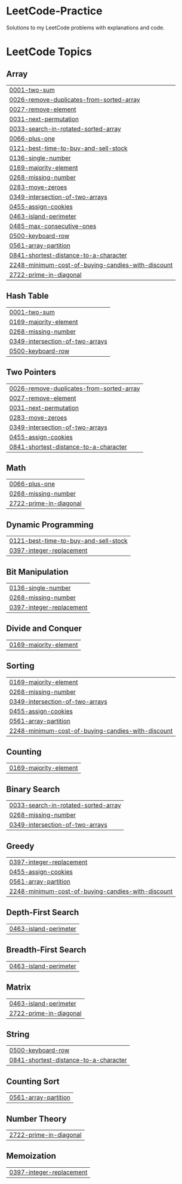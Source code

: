 # LeetCode-Practice
Solutions to my LeetCode problems with explanations and code.

<!---LeetCode Topics Start-->
# LeetCode Topics
## Array
|  |
| ------- |
| [0001-two-sum](https://github.com/Madhusolanki48/LeetCode-Practice/tree/master/0001-two-sum) |
| [0026-remove-duplicates-from-sorted-array](https://github.com/Madhusolanki48/LeetCode-Practice/tree/master/0026-remove-duplicates-from-sorted-array) |
| [0027-remove-element](https://github.com/Madhusolanki48/LeetCode-Practice/tree/master/0027-remove-element) |
| [0031-next-permutation](https://github.com/Madhusolanki48/LeetCode-Practice/tree/master/0031-next-permutation) |
| [0033-search-in-rotated-sorted-array](https://github.com/Madhusolanki48/LeetCode-Practice/tree/master/0033-search-in-rotated-sorted-array) |
| [0066-plus-one](https://github.com/Madhusolanki48/LeetCode-Practice/tree/master/0066-plus-one) |
| [0121-best-time-to-buy-and-sell-stock](https://github.com/Madhusolanki48/LeetCode-Practice/tree/master/0121-best-time-to-buy-and-sell-stock) |
| [0136-single-number](https://github.com/Madhusolanki48/LeetCode-Practice/tree/master/0136-single-number) |
| [0169-majority-element](https://github.com/Madhusolanki48/LeetCode-Practice/tree/master/0169-majority-element) |
| [0268-missing-number](https://github.com/Madhusolanki48/LeetCode-Practice/tree/master/0268-missing-number) |
| [0283-move-zeroes](https://github.com/Madhusolanki48/LeetCode-Practice/tree/master/0283-move-zeroes) |
| [0349-intersection-of-two-arrays](https://github.com/Madhusolanki48/LeetCode-Practice/tree/master/0349-intersection-of-two-arrays) |
| [0455-assign-cookies](https://github.com/Madhusolanki48/LeetCode-Practice/tree/master/0455-assign-cookies) |
| [0463-island-perimeter](https://github.com/Madhusolanki48/LeetCode-Practice/tree/master/0463-island-perimeter) |
| [0485-max-consecutive-ones](https://github.com/Madhusolanki48/LeetCode-Practice/tree/master/0485-max-consecutive-ones) |
| [0500-keyboard-row](https://github.com/Madhusolanki48/LeetCode-Practice/tree/master/0500-keyboard-row) |
| [0561-array-partition](https://github.com/Madhusolanki48/LeetCode-Practice/tree/master/0561-array-partition) |
| [0841-shortest-distance-to-a-character](https://github.com/Madhusolanki48/LeetCode-Practice/tree/master/0841-shortest-distance-to-a-character) |
| [2248-minimum-cost-of-buying-candies-with-discount](https://github.com/Madhusolanki48/LeetCode-Practice/tree/master/2248-minimum-cost-of-buying-candies-with-discount) |
| [2722-prime-in-diagonal](https://github.com/Madhusolanki48/LeetCode-Practice/tree/master/2722-prime-in-diagonal) |
## Hash Table
|  |
| ------- |
| [0001-two-sum](https://github.com/Madhusolanki48/LeetCode-Practice/tree/master/0001-two-sum) |
| [0169-majority-element](https://github.com/Madhusolanki48/LeetCode-Practice/tree/master/0169-majority-element) |
| [0268-missing-number](https://github.com/Madhusolanki48/LeetCode-Practice/tree/master/0268-missing-number) |
| [0349-intersection-of-two-arrays](https://github.com/Madhusolanki48/LeetCode-Practice/tree/master/0349-intersection-of-two-arrays) |
| [0500-keyboard-row](https://github.com/Madhusolanki48/LeetCode-Practice/tree/master/0500-keyboard-row) |
## Two Pointers
|  |
| ------- |
| [0026-remove-duplicates-from-sorted-array](https://github.com/Madhusolanki48/LeetCode-Practice/tree/master/0026-remove-duplicates-from-sorted-array) |
| [0027-remove-element](https://github.com/Madhusolanki48/LeetCode-Practice/tree/master/0027-remove-element) |
| [0031-next-permutation](https://github.com/Madhusolanki48/LeetCode-Practice/tree/master/0031-next-permutation) |
| [0283-move-zeroes](https://github.com/Madhusolanki48/LeetCode-Practice/tree/master/0283-move-zeroes) |
| [0349-intersection-of-two-arrays](https://github.com/Madhusolanki48/LeetCode-Practice/tree/master/0349-intersection-of-two-arrays) |
| [0455-assign-cookies](https://github.com/Madhusolanki48/LeetCode-Practice/tree/master/0455-assign-cookies) |
| [0841-shortest-distance-to-a-character](https://github.com/Madhusolanki48/LeetCode-Practice/tree/master/0841-shortest-distance-to-a-character) |
## Math
|  |
| ------- |
| [0066-plus-one](https://github.com/Madhusolanki48/LeetCode-Practice/tree/master/0066-plus-one) |
| [0268-missing-number](https://github.com/Madhusolanki48/LeetCode-Practice/tree/master/0268-missing-number) |
| [2722-prime-in-diagonal](https://github.com/Madhusolanki48/LeetCode-Practice/tree/master/2722-prime-in-diagonal) |
## Dynamic Programming
|  |
| ------- |
| [0121-best-time-to-buy-and-sell-stock](https://github.com/Madhusolanki48/LeetCode-Practice/tree/master/0121-best-time-to-buy-and-sell-stock) |
| [0397-integer-replacement](https://github.com/Madhusolanki48/LeetCode-Practice/tree/master/0397-integer-replacement) |
## Bit Manipulation
|  |
| ------- |
| [0136-single-number](https://github.com/Madhusolanki48/LeetCode-Practice/tree/master/0136-single-number) |
| [0268-missing-number](https://github.com/Madhusolanki48/LeetCode-Practice/tree/master/0268-missing-number) |
| [0397-integer-replacement](https://github.com/Madhusolanki48/LeetCode-Practice/tree/master/0397-integer-replacement) |
## Divide and Conquer
|  |
| ------- |
| [0169-majority-element](https://github.com/Madhusolanki48/LeetCode-Practice/tree/master/0169-majority-element) |
## Sorting
|  |
| ------- |
| [0169-majority-element](https://github.com/Madhusolanki48/LeetCode-Practice/tree/master/0169-majority-element) |
| [0268-missing-number](https://github.com/Madhusolanki48/LeetCode-Practice/tree/master/0268-missing-number) |
| [0349-intersection-of-two-arrays](https://github.com/Madhusolanki48/LeetCode-Practice/tree/master/0349-intersection-of-two-arrays) |
| [0455-assign-cookies](https://github.com/Madhusolanki48/LeetCode-Practice/tree/master/0455-assign-cookies) |
| [0561-array-partition](https://github.com/Madhusolanki48/LeetCode-Practice/tree/master/0561-array-partition) |
| [2248-minimum-cost-of-buying-candies-with-discount](https://github.com/Madhusolanki48/LeetCode-Practice/tree/master/2248-minimum-cost-of-buying-candies-with-discount) |
## Counting
|  |
| ------- |
| [0169-majority-element](https://github.com/Madhusolanki48/LeetCode-Practice/tree/master/0169-majority-element) |
## Binary Search
|  |
| ------- |
| [0033-search-in-rotated-sorted-array](https://github.com/Madhusolanki48/LeetCode-Practice/tree/master/0033-search-in-rotated-sorted-array) |
| [0268-missing-number](https://github.com/Madhusolanki48/LeetCode-Practice/tree/master/0268-missing-number) |
| [0349-intersection-of-two-arrays](https://github.com/Madhusolanki48/LeetCode-Practice/tree/master/0349-intersection-of-two-arrays) |
## Greedy
|  |
| ------- |
| [0397-integer-replacement](https://github.com/Madhusolanki48/LeetCode-Practice/tree/master/0397-integer-replacement) |
| [0455-assign-cookies](https://github.com/Madhusolanki48/LeetCode-Practice/tree/master/0455-assign-cookies) |
| [0561-array-partition](https://github.com/Madhusolanki48/LeetCode-Practice/tree/master/0561-array-partition) |
| [2248-minimum-cost-of-buying-candies-with-discount](https://github.com/Madhusolanki48/LeetCode-Practice/tree/master/2248-minimum-cost-of-buying-candies-with-discount) |
## Depth-First Search
|  |
| ------- |
| [0463-island-perimeter](https://github.com/Madhusolanki48/LeetCode-Practice/tree/master/0463-island-perimeter) |
## Breadth-First Search
|  |
| ------- |
| [0463-island-perimeter](https://github.com/Madhusolanki48/LeetCode-Practice/tree/master/0463-island-perimeter) |
## Matrix
|  |
| ------- |
| [0463-island-perimeter](https://github.com/Madhusolanki48/LeetCode-Practice/tree/master/0463-island-perimeter) |
| [2722-prime-in-diagonal](https://github.com/Madhusolanki48/LeetCode-Practice/tree/master/2722-prime-in-diagonal) |
## String
|  |
| ------- |
| [0500-keyboard-row](https://github.com/Madhusolanki48/LeetCode-Practice/tree/master/0500-keyboard-row) |
| [0841-shortest-distance-to-a-character](https://github.com/Madhusolanki48/LeetCode-Practice/tree/master/0841-shortest-distance-to-a-character) |
## Counting Sort
|  |
| ------- |
| [0561-array-partition](https://github.com/Madhusolanki48/LeetCode-Practice/tree/master/0561-array-partition) |
## Number Theory
|  |
| ------- |
| [2722-prime-in-diagonal](https://github.com/Madhusolanki48/LeetCode-Practice/tree/master/2722-prime-in-diagonal) |
## Memoization
|  |
| ------- |
| [0397-integer-replacement](https://github.com/Madhusolanki48/LeetCode-Practice/tree/master/0397-integer-replacement) |
<!---LeetCode Topics End-->